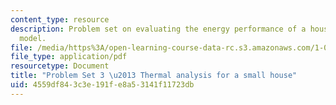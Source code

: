 ```yaml
---
content_type: resource
description: Problem set on evaluating the energy performance of a house using a MATLAB
  model.
file: /media/https%3A/open-learning-course-data-rc.s3.amazonaws.com/1-020-ecology-ii-engineering-for-sustainability-spring-2008/4559df843c3e191fe8a53141f11723db_assn3.pdf
file_type: application/pdf
resourcetype: Document
title: "Problem Set 3 \u2013 Thermal analysis for a small house"
uid: 4559df84-3c3e-191f-e8a5-3141f11723db
---
```

